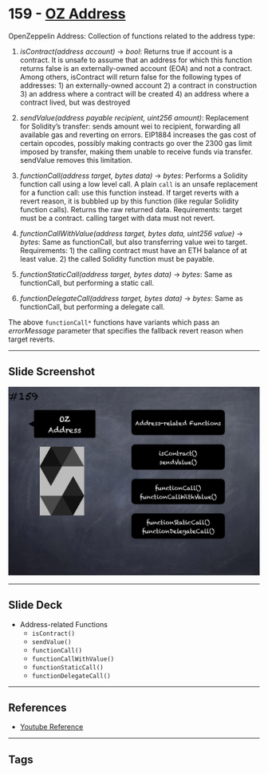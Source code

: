 # 159 - [OZ Address](OZ%20Address.md)
OpenZeppelin Address: Collection of functions related to the address type:

1.  _isContract(address account)_ → _bool_: Returns true if account is a contract. It is unsafe to assume that an address for which this function returns false is an externally-owned account (EOA) and not a contract. Among others, isContract will return false for the following types of addresses: 1) an externally-owned account 2) a contract in construction 3) an address where a contract will be created 4) an address where a contract lived, but was destroyed
    
2.  _sendValue(address payable recipient, uint256 amount)_: Replacement for Solidity’s transfer: sends amount wei to recipient, forwarding all available gas and reverting on errors. EIP1884 increases the gas cost of certain opcodes, possibly making contracts go over the 2300 gas limit imposed by transfer, making them unable to receive funds via transfer. sendValue removes this limitation.
    
3.  _functionCall(address target, bytes data)_ → _bytes_: Performs a Solidity function call using a low level call. A plain `call` is an unsafe replacement for a function call: use this function instead. If target reverts with a revert reason, it is bubbled up by this function (like regular Solidity function calls). Returns the raw returned data. Requirements: target must be a contract. calling target with data must not revert.
    
4.  _functionCallWithValue(address target, bytes data, uint256 value)_ → _bytes_: Same as functionCall, but also transferring value wei to target. Requirements: 1) the calling contract must have an ETH balance of at least value. 2) the called Solidity function must be payable.
    
5.  _functionStaticCall(address target, bytes data)_ → _bytes_: Same as functionCall, but performing a static call.
    
6.  _functionDelegateCall(address target, bytes data)_ → _bytes_: Same as functionCall, but performing a delegate call.

The above `functionCall*` functions have variants which pass an _errorMessage_ parameter that specifies the fallback revert reason when target reverts.

___
## Slide Screenshot
![159.png](../images/solidity201/159.png)
___
## Slide Deck
- Address-related Functions
	- `isContract()`
	- `sendValue()`
	- `functionCall()`
	- `functionCallWithValue()`
	- `functionStaticCall()`
	- `functionDelegateCall()`
___
## References
- [Youtube Reference](https://youtu.be/C0zBhTgppLQ?t=2161)
___
## Tags